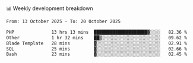 📊 Weekly development breakdown
<!--START_SECTION:waka-->

```txt
From: 13 October 2025 - To: 20 October 2025

PHP              13 hrs 13 mins  ████████████████████▓░░░░   82.36 %
Other            1 hr 32 mins    ██▒░░░░░░░░░░░░░░░░░░░░░░   09.62 %
Blade Template   28 mins         ▓░░░░░░░░░░░░░░░░░░░░░░░░   02.91 %
SQL              25 mins         ▓░░░░░░░░░░░░░░░░░░░░░░░░   02.66 %
Bash             23 mins         ▓░░░░░░░░░░░░░░░░░░░░░░░░   02.45 %
```

<!--END_SECTION:waka-->
